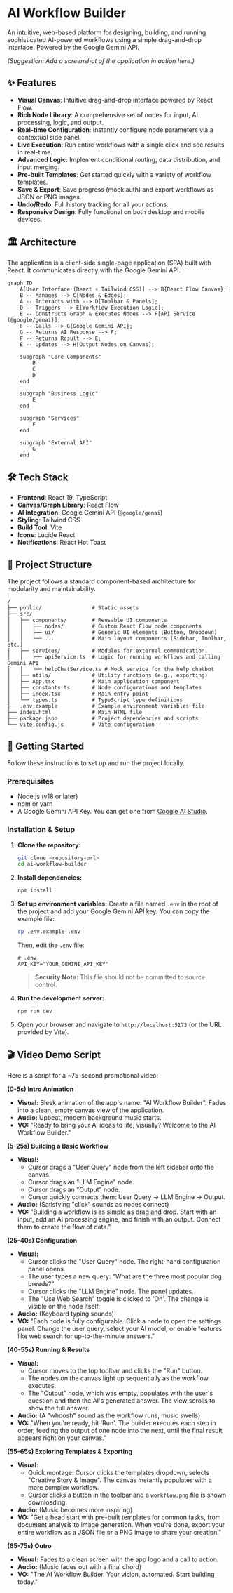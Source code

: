 # AI Workflow Builder

An intuitive, web-based platform for designing, building, and running sophisticated AI-powered workflows using a simple drag-and-drop interface. Powered by the Google Gemini API.

*(Suggestion: Add a screenshot of the application in action here.)*

## ✨ Features

*   **Visual Canvas**: Intuitive drag-and-drop interface powered by React Flow.
*   **Rich Node Library**: A comprehensive set of nodes for input, AI processing, logic, and output.
*   **Real-time Configuration**: Instantly configure node parameters via a contextual side panel.
*   **Live Execution**: Run entire workflows with a single click and see results in real-time.
*   **Advanced Logic**: Implement conditional routing, data distribution, and input merging.
*   **Pre-built Templates**: Get started quickly with a variety of workflow templates.
*   **Save & Export**: Save progress (mock auth) and export workflows as JSON or PNG images.
*   **Undo/Redo**: Full history tracking for all your actions.
*   **Responsive Design**: Fully functional on both desktop and mobile devices.

## 🏛️ Architecture

The application is a client-side single-page application (SPA) built with React. It communicates directly with the Google Gemini API.

```mermaid
graph TD
    A[User Interface (React + Tailwind CSS)] --> B{React Flow Canvas};
    B -- Manages --> C[Nodes & Edges];
    A -- Interacts with --> D[Toolbar & Panels];
    D -- Triggers --> E[Workflow Execution Logic];
    E -- Constructs Graph & Executes Nodes --> F[API Service (@google/genai)];
    F -- Calls --> G[Google Gemini API];
    G -- Returns AI Response --> F;
    F -- Returns Result --> E;
    E -- Updates --> H[Output Nodes on Canvas];

    subgraph "Core Components"
        B
        C
        D
    end

    subgraph "Business Logic"
        E
    end

    subgraph "Services"
        F
    end

    subgraph "External API"
        G
    end
```

## 🛠️ Tech Stack

*   **Frontend**: React 19, TypeScript
*   **Canvas/Graph Library**: React Flow
*   **AI Integration**: Google Gemini API (`@google/genai`)
*   **Styling**: Tailwind CSS
*   **Build Tool**: Vite
*   **Icons**: Lucide React
*   **Notifications**: React Hot Toast

## 📂 Project Structure

The project follows a standard component-based architecture for modularity and maintainability.

```
/
├── public/                # Static assets
├── src/
│   ├── components/        # Reusable UI components
│   │   ├── nodes/         # Custom React Flow node components
│   │   ├── ui/            # Generic UI elements (Button, Dropdown)
│   │   └── ...            # Main layout components (Sidebar, Toolbar, etc.)
│   ├── services/          # Modules for external communication
│   │   ├── apiService.ts  # Logic for running workflows and calling Gemini API
│   │   └── helpChatService.ts # Mock service for the help chatbot
│   ├── utils/             # Utility functions (e.g., exporting)
│   ├── App.tsx            # Main application component
│   ├── constants.ts       # Node configurations and templates
│   ├── index.tsx          # Main entry point
│   └── types.ts           # TypeScript type definitions
├── .env.example           # Example environment variables file
├── index.html             # Main HTML file
├── package.json           # Project dependencies and scripts
└── vite.config.js         # Vite configuration
```

## 🚀 Getting Started

Follow these instructions to set up and run the project locally.

### Prerequisites

*   Node.js (v18 or later)
*   npm or yarn
*   A Google Gemini API Key. You can get one from [Google AI Studio](https://aistudio.google.com/app/apikey).

### Installation & Setup

1.  **Clone the repository:**
    ```bash
    git clone <repository-url>
    cd ai-workflow-builder
    ```

2.  **Install dependencies:**
    ```bash
    npm install
    ```

3.  **Set up environment variables:**
    Create a file named `.env` in the root of the project and add your Google Gemini API key. You can copy the example file:
    ```bash
    cp .env.example .env
    ```
    Then, edit the `.env` file:
    ```env
    # .env
    API_KEY="YOUR_GEMINI_API_KEY"
    ```
    > **Security Note:** This file should not be committed to source control.

4.  **Run the development server:**
    ```bash
    npm run dev
    ```

5.  Open your browser and navigate to `http://localhost:5173` (or the URL provided by Vite).

## 🎬 Video Demo Script

Here is a script for a ~75-second promotional video:

**(0-5s) Intro Animation**
*   **Visual:** Sleek animation of the app's name: "AI Workflow Builder". Fades into a clean, empty canvas view of the application.
*   **Audio:** Upbeat, modern background music starts.
*   **VO:** "Ready to bring your AI ideas to life, visually? Welcome to the AI Workflow Builder."

**(5-25s) Building a Basic Workflow**
*   **Visual:**
    *   Cursor drags a "User Query" node from the left sidebar onto the canvas.
    *   Cursor drags an "LLM Engine" node.
    *   Cursor drags an "Output" node.
    *   Cursor quickly connects them: User Query -> LLM Engine -> Output.
*   **Audio:** (Satisfying "click" sounds as nodes connect)
*   **VO:** "Building a workflow is as simple as drag and drop. Start with an input, add an AI processing engine, and finish with an output. Connect them to create the flow of data."

**(25-40s) Configuration**
*   **Visual:**
    *   Cursor clicks the "User Query" node. The right-hand configuration panel opens.
    *   The user types a new query: "What are the three most popular dog breeds?"
    *   Cursor clicks the "LLM Engine" node. The panel updates.
    *   The "Use Web Search" toggle is clicked to 'On'. The change is visible on the node itself.
*   **Audio:** (Keyboard typing sounds)
*   **VO:** "Each node is fully configurable. Click a node to open the settings panel. Change the user query, select your AI model, or enable features like web search for up-to-the-minute answers."

**(40-55s) Running & Results**
*   **Visual:**
    *   Cursor moves to the top toolbar and clicks the "Run" button.
    *   The nodes on the canvas light up sequentially as the workflow executes.
    *   The "Output" node, which was empty, populates with the user's question and then the AI's generated answer. The view scrolls to show the full answer.
*   **Audio:** (A "whoosh" sound as the workflow runs, music swells)
*   **VO:** "When you're ready, hit 'Run'. The builder executes each step in order, feeding the output of one node into the next, until the final result appears right on your canvas."

**(55-65s) Exploring Templates & Exporting**
*   **Visual:**
    *   Quick montage: Cursor clicks the templates dropdown, selects "Creative Story & Image". The canvas instantly populates with a more complex workflow.
    *   Cursor clicks a button in the toolbar and a `workflow.png` file is shown downloading.
*   **Audio:** (Music becomes more inspiring)
*   **VO:** "Get a head start with pre-built templates for common tasks, from document analysis to image generation. When you're done, export your entire workflow as a JSON file or a PNG image to share your creation."

**(65-75s) Outro**
*   **Visual:** Fades to a clean screen with the app logo and a call to action.
*   **Audio:** (Music fades out with a final chord)
*   **VO:** "The AI Workflow Builder. Your vision, automated. Start building today."
